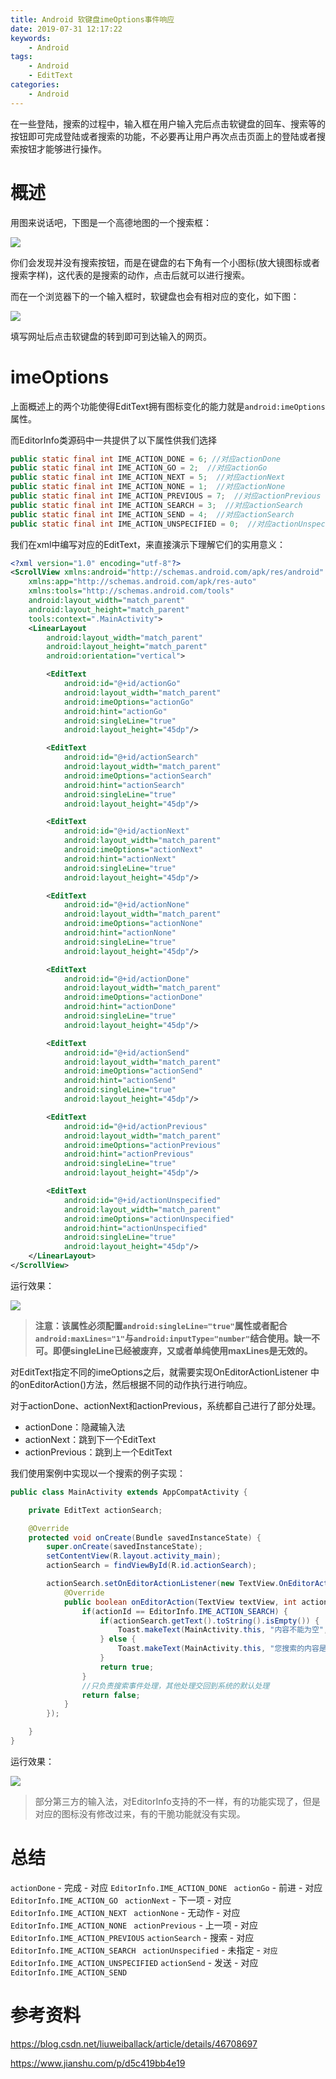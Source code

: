 ```yaml
---
title: Android 软键盘imeOptions事件响应
date: 2019-07-31 12:17:22
keywords:
    - Android
tags:
    - Android
    - EditText
categories:
    - Android
---
```


在一些登陆，搜索的过程中，输入框在用户输入完后点击软键盘的回车、搜索等的按钮即可完成登陆或者搜索的功能，不必要再让用户再次点击页面上的登陆或者搜索按钮才能够进行操作。

<!-- more -->

# 概述

用图来说话吧，下图是一个高德地图的一个搜索框：

![](demo.png)

你们会发现并没有搜索按钮，而是在键盘的右下角有一个小图标(放大镜图标或者搜索字样)，这代表的是搜索的动作，点击后就可以进行搜索。

而在一个浏览器下的一个输入框时，软键盘也会有相对应的变化，如下图：

![](demo2.png)

填写网址后点击软键盘的转到即可到达输入的网页。

# imeOptions

上面概述上的两个功能使得EditText拥有图标变化的能力就是`android:imeOptions`属性。

而EditorInfo类源码中一共提供了以下属性供我们选择

``` java
public static final int IME_ACTION_DONE = 6; //对应actionDone
public static final int IME_ACTION_GO = 2;  //对应actionGo
public static final int IME_ACTION_NEXT = 5;  //对应actionNext
public static final int IME_ACTION_NONE = 1;  //对应actionNone
public static final int IME_ACTION_PREVIOUS = 7;  //对应actionPrevious
public static final int IME_ACTION_SEARCH = 3;  //对应actionSearch
public static final int IME_ACTION_SEND = 4;  //对应actionSearch
public static final int IME_ACTION_UNSPECIFIED = 0;  //对应actionUnspecified
```

我们在xml中编写对应的EditText，来直接演示下理解它们的实用意义：

``` xml
<?xml version="1.0" encoding="utf-8"?>
<ScrollView xmlns:android="http://schemas.android.com/apk/res/android"
    xmlns:app="http://schemas.android.com/apk/res-auto"
    xmlns:tools="http://schemas.android.com/tools"
    android:layout_width="match_parent"
    android:layout_height="match_parent"
    tools:context=".MainActivity">
    <LinearLayout
        android:layout_width="match_parent"
        android:layout_height="match_parent"
        android:orientation="vertical">

        <EditText
            android:id="@+id/actionGo"
            android:layout_width="match_parent"
            android:imeOptions="actionGo"
            android:hint="actionGo"
            android:singleLine="true"
            android:layout_height="45dp"/>

        <EditText
            android:id="@+id/actionSearch"
            android:layout_width="match_parent"
            android:imeOptions="actionSearch"
            android:hint="actionSearch"
            android:singleLine="true"
            android:layout_height="45dp"/>

        <EditText
            android:id="@+id/actionNext"
            android:layout_width="match_parent"
            android:imeOptions="actionNext"
            android:hint="actionNext"
            android:singleLine="true"
            android:layout_height="45dp"/>

        <EditText
            android:id="@+id/actionNone"
            android:layout_width="match_parent"
            android:imeOptions="actionNone"
            android:hint="actionNone"
            android:singleLine="true"
            android:layout_height="45dp"/>

        <EditText
            android:id="@+id/actionDone"
            android:layout_width="match_parent"
            android:imeOptions="actionDone"
            android:hint="actionDone"
            android:singleLine="true"
            android:layout_height="45dp"/>

        <EditText
            android:id="@+id/actionSend"
            android:layout_width="match_parent"
            android:imeOptions="actionSend"
            android:hint="actionSend"
            android:singleLine="true"
            android:layout_height="45dp"/>

        <EditText
            android:id="@+id/actionPrevious"
            android:layout_width="match_parent"
            android:imeOptions="actionPrevious"
            android:hint="actionPrevious"
            android:singleLine="true"
            android:layout_height="45dp"/>

        <EditText
            android:id="@+id/actionUnspecified"
            android:layout_width="match_parent"
            android:imeOptions="actionUnspecified"
            android:hint="actionUnspecified"
            android:singleLine="true"
            android:layout_height="45dp"/>
    </LinearLayout>
</ScrollView>
```

运行效果：

![](demo3.png)

> **注意：该属性必须配置`android:singleLine="true"`属性或者配合`android:maxLines="1"`与`android:inputType="number"`结合使用。缺一不可。即便singleLine已经被废弃，又或者单纯使用maxLines是无效的。**

对EditText指定不同的imeOptions之后，就需要实现OnEditorActionListener 中的onEditorAction()方法，然后根据不同的动作执行进行响应。 

对于actionDone、actionNext和actionPrevious，系统都自己进行了部分处理。 
- actionDone：隐藏输入法 
- actionNext：跳到下一个EditText 
- actionPrevious：跳到上一个EditText

我们使用案例中实现以一个搜索的例子实现：

``` java
public class MainActivity extends AppCompatActivity {

    private EditText actionSearch;

    @Override
    protected void onCreate(Bundle savedInstanceState) {
        super.onCreate(savedInstanceState);
        setContentView(R.layout.activity_main);
        actionSearch = findViewById(R.id.actionSearch);

        actionSearch.setOnEditorActionListener(new TextView.OnEditorActionListener() {
            @Override
            public boolean onEditorAction(TextView textView, int actionId, KeyEvent keyEvent) {
                if(actionId == EditorInfo.IME_ACTION_SEARCH) {
                    if(actionSearch.getText().toString().isEmpty()) {
                        Toast.makeText(MainActivity.this, "内容不能为空", Toast.LENGTH_SHORT).show();
                    } else {
                        Toast.makeText(MainActivity.this, "您搜索的内容是：" + actionSearch.getText().toString(), Toast.LENGTH_SHORT).show();
                    }
                    return true;
                }
                //只负责搜索事件处理，其他处理交回到系统的默认处理
                return false;
            }
        });

    }
}
```

运行效果：

![](demo4.png)

> 部分第三方的输入法，对EditorInfo支持的不一样，有的功能实现了，但是对应的图标没有修改过来，有的干脆功能就没有实现。

# 总结

`actionDone`  - 完成 - 对应 `EditorInfo.IME_ACTION_DONE `
`actionGo` - 前进 - 对应 `EditorInfo.IME_ACTION_GO `
`actionNext` - 下一项 - 对应 `EditorInfo.IME_ACTION_NEXT `
`actionNone` - 无动作 - 对应 `EditorInfo.IME_ACTION_NONE `
`actionPrevious` - 上一项 - 对应 `EditorInfo.IME_ACTION_PREVIOUS` 
`actionSearch` - 搜索 - 对应 `EditorInfo.IME_ACTION_SEARCH `
`actionUnspecified` - 未指定 - `对应 EditorInfo.IME_ACTION_UNSPECIFIED` 
`actionSend` - 发送 - 对应 `EditorInfo.IME_ACTION_SEND`

# 参考资料

https://blog.csdn.net/liuweiballack/article/details/46708697

https://www.jianshu.com/p/d5c419bb4e19